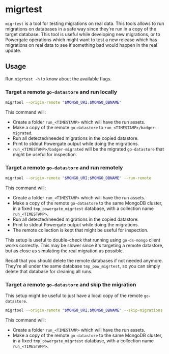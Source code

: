 # migrtest

`migrtest` is a tool for testing migrations on real data. This tools allows to run migrations on databases in a safe way since they're run in a copy of the target database. This tool is useful while developing new migrations, or to Powergate operations which might want to test a new release which has migrations on real data to see if something bad would happen in the real update.

## Usage

Run `migrtest -h` to know about the available flags.


### Target a remote `go-datastore` and run locally
```bash
migrtool --origin-remote "$MONGO_URI;$MONGO_DBNAME"
```
This command will:
- Create a folder `run_<TIMESTAMP>` which will have the run assets.
- Make a copy of the remote `go-datastore` to `run_<TIMESTAMP>/badger-migrated`.
- Run all detected/needed migrations in the copied datastore.
- Print to stdout Powergate output while doing the migrations.
- `run_<TIMESTAMP>/badger-migrated` will be the migrated `go-datastore` that might be useful for inspection.

###  Target a remote `go-datastore` and run remotely
```bash
migrtool --origin-remote "$MONGO_URI;$MONGO_DBNAME" --run-remote
```
This command will:
- Create a folder `run_<TIMESTAMP>` which will have the run assets.
- Make a copy of the remote `go-datastore` to the same MongoDB cluster, in a fixed `tmp_powergate_migrtest` database, with a collection name `run_<TIMESTAMP>`.
- Run all detected/needed migrations in the copied datastore.
- Print to stdout Powergate output while doing the migrations.
- The remote collection is kept that might be useful for inspection.

This setup is useful to double-check that running using `go-ds-mongo` client works correctly. This may be slower since it's targeting a remote datastore, but as close as simulating the real migration as possible.

Recall that you should delete the remote databases if not needed anymore. They're all under the same database `tmp_pow_migrtest`, so you can simply delete that database for cleaning all runs.

### Target a remote `go-datastore` and skip the migration
This setup might be useful to just have a local copy of the remote `go-datastore`.
```bash
migrtool --origin-remote "$MONGO_URI;$MONGO_DBNAME" --skip-migrations
```
This command will:
- Create a folder `run_<TIMESTAMP>` which will have the run assets.
- Make a copy of the remote `go-datastore` to the same MongoDB cluster, in a fixed `tmp_powergate_migrtest` database, with a collection name `run_<TIMESTAMP>`.


